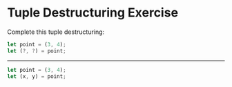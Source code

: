 # Tuple Destructuring Exercise

Complete this tuple destructuring:
```rust
let point = (3, 4);
let (?, ?) = point;
```

---

```rust
let point = (3, 4);
let (x, y) = point;
```